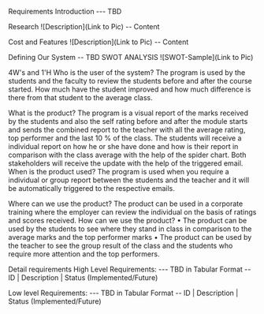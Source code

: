 Requirements
Introduction
--- TBD

Research
![Description](Link to Pic) -- Content

Cost and Features
![Description](Link to Pic) -- Content

Defining Our System
-- TBD
SWOT ANALYSIS
![SWOT-Sample](Link to Pic)

4W's and 1'H
Who is the user of the system?
The program is used by the students and the faculty to review the students before and after the course started. How much have the student improved and how much difference is there from that student to the average class.

What is the product?
The program is a visual report of the marks received by the students and also the self rating before and after the module starts and sends the combined report to the teacher with all the average rating, top performer and the last 10 % of the class. The students will receive a individual report on how he or she have done and how is their report in comparison with the class average with the help of the spider chart. Both stakeholders will receive the update with the help of the triggered email.
When is the product used?
The program is used when you require a individual or group report between the students and the teacher and it will be automatically triggered to the respective emails.

Where can we use the product?
The product can be used in a corporate training where the employer can review the individual on the basis of ratings and scores received. 
How can we use the product?
•	The product can be used by the students to see where they stand in class in comparison to the average marks and the top performer marks
•	The product can be used by the teacher to see the group result of the class and the students who require more attention and the top performers.

Detail requirements
High Level Requirements:
--- TBD in Tabular Format -- ID | Description | Status (Implemented/Future)

Low level Requirements:
--- TBD in Tabular Format -- ID | Description | Status (Implemented/Future)
